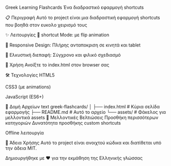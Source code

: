Greek Learning Flashcards
Ένα διαδραστικό εφαρμογή shortcuts

📋 Περιγραφή
Αυτό το project είναι μια διαδραστική εφαρμογή shortcuts που βοηθά στον ευκολο χειρισμό τους 

✨ Λειτουργίες
📖 shortcut Mode:  με flip animation

📱 Responsive Design: Πλήρης ανταποκριση σε κινητά και tablet

🎨 Ελκυστική διεπαφή: Σύγχρονο και φιλικό σχεδιασμό

🚀 Χρήση
Ανοίξτε το index.html στον browser σας

🛠️ Τεχνολογίες
HTML5

CSS3 (με animations)

JavaScript (ES6+)



📁 Δομή Αρχείων
text
greek-flashcards/
│
├── index.html          # Κύρια σελίδα εφαρμογής
├── README.md           # Αυτό το αρχείο
└── assets/             # Φάκελος για μελλοντικά assets
🔧 Μελλοντικές Βελτιώσεις
Προσθήκη περισσότερων κατηγοριών
Δυνατότητα προσθήκης custom shortcuts

Offline λειτουργία

📄 Άδεια Χρήσης
Αυτό το project είναι ανοιχτού κώδικα και διατίθεται υπό την άδεια MIT.

Δημιουργήθηκε με ❤️ για την εκμάθηση της Ελληνικής γλώσσας

